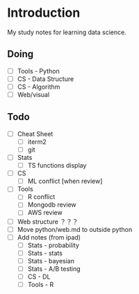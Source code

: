 # Introduction

My study notes for learning data science.



## Doing

- [ ] Tools - Python
- [ ] CS - Data Structure
- [ ] CS - Algorithm
- [ ] Web/visual

## Todo

- [ ] Cheat Sheet
  - [ ] iterm2
  - [ ] git
- [ ] Stats
  - [ ] TS functions display
- [ ] CS
  - [ ] ML conflict [when review]
- [ ] Tools
  - [ ] R conflict
  - [ ] Mongodb review
  - [ ] AWS review
- [ ] Web structure ？？？
- [ ] Move python/web.md to outside python
- [ ] Add notes (from ipad)
  - [ ] Stats - probability
  - [ ] Stats - stats
  - [ ] Stats - bayesian
  - [ ] Stats - A/B testing
  - [ ] CS - DL
  - [ ] Tools - R
